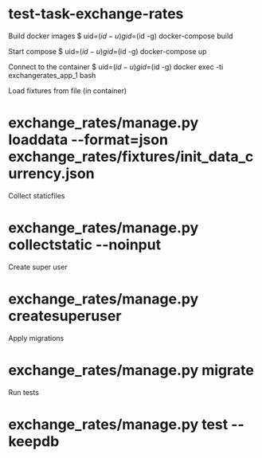 # test-task-exchange-rates

Build docker images
$ uid=$(id -u) gid=$(id -g) docker-compose build


Start compose
$ uid=$(id -u) gid=$(id -g) docker-compose up


Connect to the container
$ uid=$(id -u) gid=$(id -g) docker exec -ti exchangerates_app_1 bash


Load fixtures from file (in container)
# exchange_rates/manage.py loaddata --format=json exchange_rates/fixtures/init_data_currency.json


Collect staticfiles
# exchange_rates/manage.py collectstatic --noinput


Create super user
# exchange_rates/manage.py createsuperuser


Apply migrations
# exchange_rates/manage.py migrate

Run tests
# exchange_rates/manage.py test --keepdb
